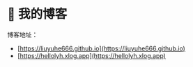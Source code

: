 # 🚀 我的博客

博客地址：

- [https://liuyuhe666.github.io](https://liuyuhe666.github.io)
- [https://hellolyh.xlog.app](https://hellolyh.xlog.app)